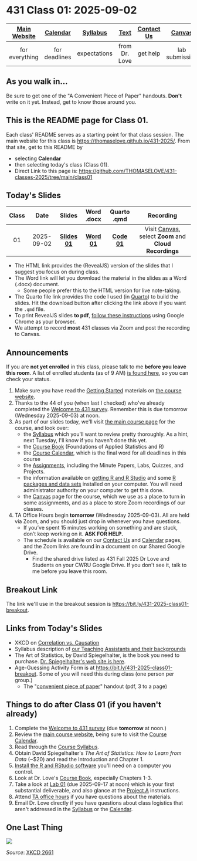 # 431 Class 01: 2025-09-02

[Main Website](https://thomaselove.github.io/431-2025/) | [Calendar](https://thomaselove.github.io/431-2025/calendar.html) | [Syllabus](https://thomaselove.github.io/431-syllabus-2025/) | [Text](https://thomaselove.github.io/431-book/) | [Contact Us](https://thomaselove.github.io/431-2025/contact.html) | [Canvas](https://canvas.case.edu) | [Data and Code](https://github.com/THOMASELOVE/431-data)
:-----------: | :--------------: | :----------: | :---------: | :-------------: | :-----------: | :------------:
for everything | for deadlines | expectations | from Dr. Love | get help | lab submission | for downloads

## As you walk in...

Be sure to get one of the "A Convenient Piece of Paper" handouts. **Don't** write on it yet. Instead, get to know those around you.

## This is the README page for Class 01.

Each class' README serves as a starting point for that class session.
The main website for this class is <https://thomaselove.github.io/431-2025/>. From that site, get to this README by

- selecting **Calendar**
- then selecting today's class (Class 01).
- Direct Link to this page is: <https://github.com/THOMASELOVE/431-classes-2025/tree/main/class01>

## Today's Slides

Class | Date | Slides | Word .docx | Quarto .qmd | Recording
:---: | :--------: | :------: | :------: | :------: | :-------------:
01 | 2025-09-02 | **[Slides 01](https://thomaselove.github.io/431-slides-2025/class01.html)** | **[Word 01](https://thomaselove.github.io/431-slides-2025/class01w.docx)** | **[Code 01](https://github.com/THOMASELOVE/431-slides-2025/blob/main/class01.qmd)** | Visit [Canvas](https://canvas.case.edu/), select **Zoom** and **Cloud Recordings**

- The HTML link provides the (RevealJS) version of the slides that I suggest you focus on during class.
- The Word link will let you download the material in the slides as a Word (.docx) document.
    - Some people prefer this to the HTML version for live note-taking.
- The Quarto file link provides the code I used (in [Quarto](https://quarto.org/)) to build the slides. Hit the download button after clicking the link above if you want the `.qmd` file.
- To print RevealJS slides **to pdf**, [follow these instructions](https://quarto.org/docs/presentations/revealjs/presenting.html#print-to-pdf) using Google Chrome as your browser.
- We attempt to record **most** 431 classes via Zoom and post the recording to Canvas.

## Announcements

If you are **not yet enrolled** in this class, please talk to me **before you leave this room**. A list of enrolled students (as of 9 AM) [is found here](https://github.com/THOMASELOVE/431-classes-2025/blob/main/class01/registrants.pdf), so you can check your status.

1. Make sure you have read the [Getting Started](https://thomaselove.github.io/431-2025/#getting-started) materials on [the course website](https://thomaselove.github.io/431-2025/).
2. Thanks to the 44 of you (when last I checked) who've already completed the [Welcome to 431 survey](https://bit.ly/431-2025-welcome). Remember this is due tomorrow (Wednesday 2025-09-03) at noon.
3. As part of our slides today, we'll visit [the main course page](https://thomaselove.github.io/431-2025/) for the course, and look over:
    - the [Syllabus](https://thomaselove.github.io/431-syllabus-2025/) which you'll want to review pretty thoroughly. As a hint, next Tuesday, I'll know if you haven't done this yet.
    - the [Course Book](https://thomaselove.github.io/431-book/) (Foundations of Applied Statistics and R)
    - the [Course Calendar](https://thomaselove.github.io/431-2025/calendar.html), which is the final word for all deadlines in this course
    - the [Assignments](https://thomaselove.github.io/431-2025/assignments.html), including the Minute Papers, Labs, Quizzes, and Projects.
    - the information available on [getting R and R Studio](https://thomaselove.github.io/431-2025/software.html#installing-r-and-r-studio) and some [R packages and data sets](https://thomaselove.github.io/431-2025/software.html#installing-r-packages-and-datacode-for-431) installed on your computer. You will need administrator authority on your computer to get this done.
    - the [Canvas](https://canvas.case.edu/) page for the course, which we use as a place to turn in some assignments, and as a place to store Zoom recordings of our classes.
6. TA Office Hours begin **tomorrow** (Wednesday 2025-09-03). All are held via Zoom, and you should just drop in whenever you have questions.
    - If you’ve spent 15 minutes working on something and are stuck, don’t keep working on it. **ASK FOR HELP.**
    - The schedule is available on our [Contact Us](https://thomaselove.github.io/431-2025/contact.html) and [Calendar](https://thomaselove.github.io/431-2025/calendar.html#ta-office-hours) pages, and the Zoom links are found in a document on our Shared Google Drive.
        - Find the shared drive listed as 431 Fall 2025 Dr Love and Students on your CWRU Google Drive. If you don't see it, talk to me before you leave this room.

## Breakout Link

The link we'll use in the breakout session is <https://bit.ly/431-2025-class01-breakout>.

## Links from Today's Slides

- XKCD on [Correlation vs. Causation](https://xkcd.com/552)
- Syllabus description of [our Teaching Assistants and their backgrounds](https://thomaselove.github.io/431-syllabus-2025/08_teachingassistants.html)
- The Art of Statistics, by David Spiegelhalter, is the book you need to purchase. [Dr. Spiegelhalter's web site is here](http://www.statslab.cam.ac.uk/~david/).
- Age-Guessing Activity Form is at <https://bit.ly/431-2025-class01-breakout>. Some of you will need this during class (one person per group.)
    - The "[convenient piece of paper](https://github.com/THOMASELOVE/431-classes-2025/blob/main/class01/convenient_piece_of_paper.pdf)" handout (pdf, 3 to a page)
 
## Things to do after Class 01 (if you haven't already)

1. Complete the [Welcome to 431 survey](https://bit.ly/431-2025-welcome) (due **tomorrow** at noon.) 
2. Review the [main course website](https://thomaselove.github.io/431-2025/), being sure to visit the [Course Calendar](https://thomaselove.github.io/431-2025/calendar.html).
3. Read through the [Course Syllabus](https://thomaselove.github.io/431-syllabus-2025/).
4. Obtain David Spiegelhalter's *The Art of Statistics: How to Learn from Data* (~$20) and read the Introduction and Chapter 1.
5. [Install the R and RStudio software](https://thomaselove.github.io/431-2025/software.html) you'll need on a computer you control.
6. Look at Dr. Love's [Course Book](https://thomaselove.github.io/431-book/), especially Chapters 1-3.
7. Take a look at [Lab 01](https://github.com/THOMASELOVE/431-labs-2025/tree/main/lab1) (due 2025-09-17 at noon) which is your first substantial deliverable, and also glance at the [Project A](https://thomaselove.github.io/431-projectA-2025/) instructions.
8. Attend [TA office hours](https://thomaselove.github.io/431-2025/calendar.html#ta-office-hours) if you have questions about the materials.
9. Email Dr. Love directly if you have questions about class logistics that aren't addressed in the [Syllabus](https://thomaselove.github.io/431-syllabus-2025/) or the [Calendar](https://thomaselove.github.io/431-2025/calendar.html).

## One Last Thing

![](https://imgs.xkcd.com/comics/age_milestone_privileges.png)

*Source*: [XKCD 2661](https://xkcd.com/2661/)

